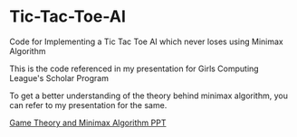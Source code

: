 # Tic-Tac-Toe-AI
Code for Implementing a Tic Tac Toe AI which never loses using Minimax Algorithm

This is the code referenced in my presentation for Girls Computing League's Scholar Program

To get a better understanding of the theory behind minimax algorithm, you can refer to my presentation for the same.

[Game Theory and Minimax Algorithm PPT](https://www.canva.com/design/DAE1Vjg83D4/CTyhsdQCGE6C2uhR2eZ1jg/view?utm_content=DAE1Vjg83D4&utm_campaign=designshare&utm_medium=link&utm_source=publishsharelink)

